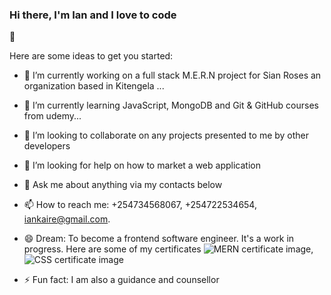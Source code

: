### Hi there, I'm Ian and I love to code
 👋



Here are some ideas to get you started:

- 🔭 I’m currently working on a full stack M.E.R.N project for Sian Roses an organization based in Kitengela ...
- 🌱 I’m currently learning JavaScript, MongoDB and Git & GitHub courses from udemy...
- 👯 I’m looking to collaborate on any projects presented to me by other developers
- 🤔 I’m looking for help on how to market a web application
- 💬 Ask me about anything via my contacts below
- 📫 How to reach me: +254734568067, +254722534654, iankaire@gmail.com.
- 😄 Dream: To become a frontend software engineer. It's a work in progress. Here are some of my certificates ![MERN certificate image](https://user-images.githubusercontent.com/114652346/193546085-408dfd08-a932-49ba-b0d8-9e5e6c13ddd8.jpg), ![CSS certificate image](https://user-images.githubusercontent.com/114652346/193546531-a79a2a1d-9cea-41e1-9e6a-f581e311d77e.jpg)


- ⚡ Fun fact: I am also a guidance and counsellor

